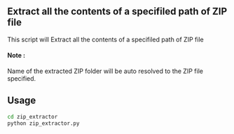 ## Extract all the contents of a specifiled path of ZIP file 

This script will Extract all the contents of a specifiled path of ZIP file 

#### Note :

Name of the extracted ZIP folder will be auto resolved to the ZIP file specified.


## Usage

```bash
cd zip_extractor
python zip_extractor.py
```